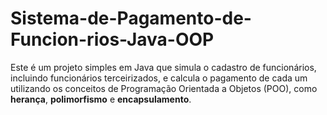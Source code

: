 # Sistema-de-Pagamento-de-Funcion-rios-Java-OOP
Este é um projeto simples em Java que simula o cadastro de funcionários, incluindo funcionários terceirizados, e calcula o pagamento de cada um utilizando os conceitos de Programação Orientada a Objetos (POO), como **herança**, **polimorfismo** e **encapsulamento**.
